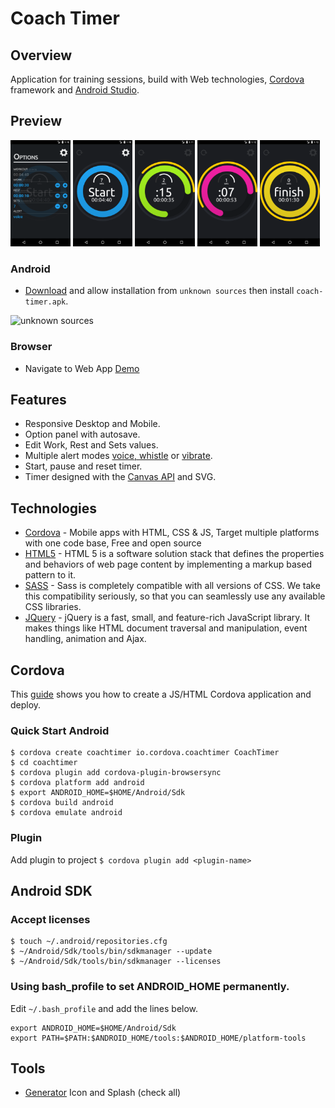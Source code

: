 # Coach Timer



## Overview
Application for training sessions, build with Web technologies, [Cordova](https://cordova.apache.org/) framework and [Android Studio](https://developer.android.com/studio).

## Preview

<p float="left">
  <img src="screenshots/Screenshot_1559689827.png" width="19%" />
  <img src="screenshots/Screenshot_1559689823.png" width="19%" />
  <img src="screenshots/Screenshot_1559689909.png" width="19%" />
  <img src="screenshots/Screenshot_1559689927.png" width="19%" />
  <img src="screenshots/Screenshot_1559689965.png" width="19%" />
</p>

### Android
- [Download]() and allow installation from `unknown sources` then install `coach-timer.apk`.

![unknown sources](https://static.apkpure.com/www/static/imgs/unknown_sources.jpg)

### Browser
- Navigate to Web App [Demo]()

## Features
- Responsive Desktop and Mobile.
- Option panel with autosave.
- Edit Work, Rest and Sets values.
- Multiple alert modes [voice, whistle](https://developer.mozilla.org/en-US/docs/Web/API/Web_Audio_API) or [vibrate](https://developer.mozilla.org/en-US/docs/Web/API/Vibration_API).
- Start, pause and reset timer.
- Timer designed with the [Canvas API]() and SVG.

## Technologies
- [Cordova](https://cordova.apache.org/) - Mobile apps with HTML, CSS & JS, Target multiple platforms with one code base, Free and open source
- [HTML5](https://developer.mozilla.org/en-US/docs/Web/Guide/HTML/HTML5) - HTML 5 is a software solution stack that defines the properties and behaviors of web page content by implementing a markup based pattern to it.
- [SASS](https://sass-lang.com/) - Sass is completely compatible with all versions of CSS. We take this compatibility seriously, so that you can seamlessly use any available CSS libraries.
- [JQuery](https://jquery.com/) - jQuery is a fast, small, and feature-rich JavaScript library. It makes things like HTML document traversal and manipulation, event handling, animation and Ajax.

## Cordova
This [guide](https://cordova.apache.org/docs/en/latest/guide/cli/) shows you how to create a JS/HTML Cordova application and deploy.  

### Quick Start Android
```
$ cordova create coachtimer io.cordova.coachtimer CoachTimer
$ cd coachtimer
$ cordova plugin add cordova-plugin-browsersync
$ cordova platform add android
$ export ANDROID_HOME=$HOME/Android/Sdk
$ cordova build android
$ cordova emulate android
```

### Plugin
Add plugin to project `$ cordova plugin add <plugin-name>`

## Android SDK

### Accept licenses
```
$ touch ~/.android/repositories.cfg
$ ~/Android/Sdk/tools/bin/sdkmanager --update
$ ~/Android/Sdk/tools/bin/sdkmanager --licenses
```

### Using bash_profile to set ANDROID_HOME permanently.
Edit `~/.bash_profile` and add the lines below.
```
export ANDROID_HOME=$HOME/Android/Sdk
export PATH=$PATH:$ANDROID_HOME/tools:$ANDROID_HOME/platform-tools
```

## Tools
- [Generator](https://pgicons.abiro.com/) Icon and Splash (check all)

